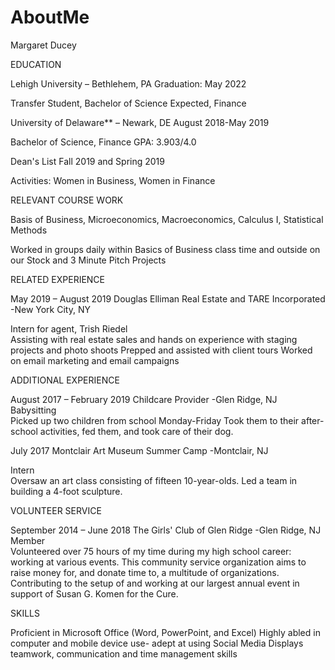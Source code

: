 # AboutMe
Margaret Ducey

EDUCATION

Lehigh University – Bethlehem, PA                                                   Graduation: May 2022

Transfer Student, Bachelor of Science Expected, Finance

University of Delaware** – Newark, DE                                                 August 2018-May 2019

Bachelor of Science, Finance                                                            GPA: 3.903/4.0

Dean's List Fall 2019 and Spring 2019

Activities: Women in Business, Women in Finance

RELEVANT COURSE WORK

Basis of Business, Microeconomics, Macroeconomics, Calculus I, Statistical Methods

Worked in groups daily within Basics of Business class time and outside on our Stock and 3 Minute Pitch Projects

RELATED EXPERIENCE

May 2019 – August 2019
Douglas Elliman Real Estate and TARE Incorporated   -New York City, NY

Intern for agent, Trish Riedel                                                           
Assisting with real estate sales and hands on experience with staging projects and photo shoots
Prepped and assisted with client tours
Worked on email marketing and email campaigns

ADDITIONAL EXPERIENCE

August 2017 – February 2019
Childcare Provider  -Glen Ridge, NJ                                                                        
Babysitting                                                                         
Picked up two children from school Monday-Friday
Took them to their after-school activities, fed them, and took care of their dog.

July 2017
Montclair Art Museum Summer Camp  -Montclair, NJ

Intern                                                                                   
Oversaw an art class consisting of fifteen 10-year-olds.
Led a team in building a 4-foot sculpture.

VOLUNTEER SERVICE

September 2014 – June 2018
The Girls' Club of Glen Ridge  -Glen Ridge, NJ                                                                         
Member                                                                                   
Volunteered over 75 hours of my time during my high school career: working at various events.
This community service organization aims to raise money for, and donate time to, a multitude of organizations.
Contributing to the setup of and working at our largest annual event in support of Susan G. Komen for the Cure.

SKILLS

Proficient in Microsoft Office (Word, PowerPoint, and Excel)
Highly abled in computer and mobile device use- adept at using Social Media
Displays teamwork, communication and time management skills
